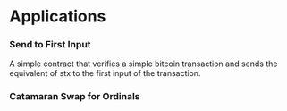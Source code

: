 # Applications

### Send to First Input

A simple contract that verifies a simple bitcoin transaction and sends the equivalent of stx to the first input of the transaction.

### Catamaran Swap for Ordinals

